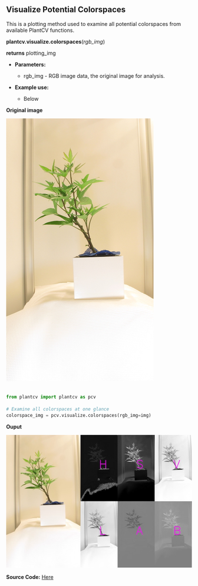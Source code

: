 ## Visualize Potential Colorspaces

This is a plotting method used to examine all potential colorspaces from available PlantCV functions.

**plantcv.visualize.colorspaces**(*rgb_img*)

**returns** plotting_img

- **Parameters:**
    - rgb_img - RGB image data, the original image for analysis.

- **Example use:**
    - Below

**Original image**

![Screenshot](img/tutorial_images/vis/original_image.jpg) 


```python

from plantcv import plantcv as pcv

# Examine all colorspaces at one glance
colorspace_img = pcv.visualize.colorspaces(rgb_img=img)

```

**Ouput**

![Screenshot](img/documentation_images/visualize_colorspaces/all_colorspaces.jpg)

**Source Code:** [Here](https://github.com/danforthcenter/plantcv/blob/master/plantcv/plantcv/visualize/colorspaces.py)
